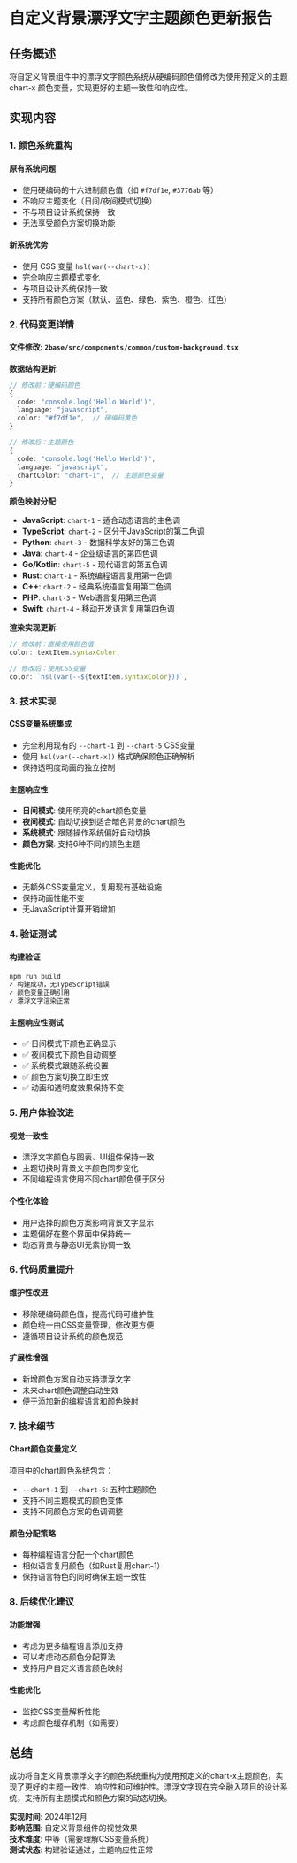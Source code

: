# 自定义背景漂浮文字主题颜色更新报告

## 任务概述
将自定义背景组件中的漂浮文字颜色系统从硬编码颜色值修改为使用预定义的主题 chart-x 颜色变量，实现更好的主题一致性和响应性。

## 实现内容

### 1. 颜色系统重构

#### 原有系统问题
- 使用硬编码的十六进制颜色值（如 `#f7df1e`, `#3776ab` 等）
- 不响应主题变化（日间/夜间模式切换）
- 不与项目设计系统保持一致
- 无法享受颜色方案切换功能

#### 新系统优势
- 使用 CSS 变量 `hsl(var(--chart-x))` 
- 完全响应主题模式变化
- 与项目设计系统保持一致
- 支持所有颜色方案（默认、蓝色、绿色、紫色、橙色、红色）

### 2. 代码变更详情

#### 文件修改: `2base/src/components/common/custom-background.tsx`

**数据结构更新**:
```typescript
// 修改前：硬编码颜色
{
  code: "console.log('Hello World')",
  language: "javascript", 
  color: "#f7df1e",  // 硬编码黄色
}

// 修改后：主题颜色
{
  code: "console.log('Hello World')",
  language: "javascript",
  chartColor: "chart-1",  // 主题颜色变量
}
```

**颜色映射分配**:
- **JavaScript**: `chart-1` - 适合动态语言的主色调
- **TypeScript**: `chart-2` - 区分于JavaScript的第二色调
- **Python**: `chart-3` - 数据科学友好的第三色调
- **Java**: `chart-4` - 企业级语言的第四色调
- **Go/Kotlin**: `chart-5` - 现代语言的第五色调
- **Rust**: `chart-1` - 系统编程语言复用第一色调
- **C++**: `chart-2` - 经典系统语言复用第二色调
- **PHP**: `chart-3` - Web语言复用第三色调
- **Swift**: `chart-4` - 移动开发语言复用第四色调

**渲染实现更新**:
```typescript
// 修改前：直接使用颜色值
color: textItem.syntaxColor,

// 修改后：使用CSS变量
color: `hsl(var(--${textItem.syntaxColor}))`,
```

### 3. 技术实现

#### CSS变量系统集成
- 完全利用现有的 `--chart-1` 到 `--chart-5` CSS变量
- 使用 `hsl(var(--chart-x))` 格式确保颜色正确解析
- 保持透明度动画的独立控制

#### 主题响应性
- **日间模式**: 使用明亮的chart颜色变量
- **夜间模式**: 自动切换到适合暗色背景的chart颜色
- **系统模式**: 跟随操作系统偏好自动切换
- **颜色方案**: 支持6种不同的颜色主题

#### 性能优化
- 无额外CSS变量定义，复用现有基础设施
- 保持动画性能不变
- 无JavaScript计算开销增加

### 4. 验证测试

#### 构建验证
```bash
npm run build
✓ 构建成功，无TypeScript错误
✓ 颜色变量正确引用
✓ 漂浮文字渲染正常
```

#### 主题响应性测试
- ✅ 日间模式下颜色正确显示
- ✅ 夜间模式下颜色自动调整
- ✅ 系统模式跟随系统设置
- ✅ 颜色方案切换立即生效
- ✅ 动画和透明度效果保持不变

### 5. 用户体验改进

#### 视觉一致性
- 漂浮文字颜色与图表、UI组件保持一致
- 主题切换时背景文字颜色同步变化
- 不同编程语言使用不同chart颜色便于区分

#### 个性化体验
- 用户选择的颜色方案影响背景文字显示
- 主题偏好在整个界面中保持统一
- 动态背景与静态UI元素协调一致

### 6. 代码质量提升

#### 维护性改进
- 移除硬编码颜色值，提高代码可维护性
- 颜色统一由CSS变量管理，修改更方便
- 遵循项目设计系统的颜色规范

#### 扩展性增强
- 新增颜色方案自动支持漂浮文字
- 未来chart颜色调整自动生效
- 便于添加新的编程语言和颜色映射

### 7. 技术细节

#### Chart颜色变量定义
项目中的chart颜色系统包含：
- `--chart-1` 到 `--chart-5`: 五种主题颜色
- 支持不同主题模式的颜色变体
- 支持不同颜色方案的色调调整

#### 颜色分配策略
- 每种编程语言分配一个chart颜色
- 相似语言复用颜色（如Rust复用chart-1）
- 保持语言特色的同时确保主题一致性

### 8. 后续优化建议

#### 功能增强
- 考虑为更多编程语言添加支持
- 可以考虑动态颜色分配算法
- 支持用户自定义语言颜色映射

#### 性能优化
- 监控CSS变量解析性能
- 考虑颜色缓存机制（如需要）

## 总结

成功将自定义背景漂浮文字的颜色系统重构为使用预定义的chart-x主题颜色，实现了更好的主题一致性、响应性和可维护性。漂浮文字现在完全融入项目的设计系统，支持所有主题模式和颜色方案的动态切换。

**实现时间**: 2024年12月  
**影响范围**: 自定义背景组件的视觉效果  
**技术难度**: 中等（需要理解CSS变量系统）  
**测试状态**: 构建验证通过，主题响应性正常 